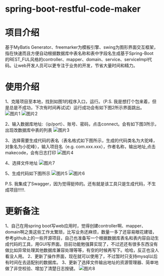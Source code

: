 # spring-boot-restful-code-maker

# 项目介绍
基于MyBatis Generator、freemarker为模板引擎、swing为图形界面交互框架，指在快速而且方便自动根据数据库中表名称和表中字段名生成基于Spring-Boot 的REST_FUL风格的controller、mapper、domain、service、serviceImpl代码。让web开发人员可以更专注于业务的开发，节省大量时间和精力。

# 使用介绍
1、克隆项目至本地，找到如图1的程序入口，运行。（P.S. 我是想打个包来着，但是总是不成功，下次有时间再试试）运行成功会有如下图2所示界面跳出。
![图片1](https://github.com/JmIsMe/spring-boot-restful-code-maker/blob/master/img/1.jpg)
![图片2](https://github.com/JmIsMe/spring-boot-restful-code-maker/blob/master/img/2.jpg)

2、输入数据库地址:（ip/port）、账号、密码，点击connect。会有如下图3所示，出现改数据库中表的列表
![图片3](https://github.com/JmIsMe/spring-boot-restful-code-maker/blob/master/img/3.jpg)

3、选择需要生成代码的表名（表名格式如下图所示，生成的代码类名为大驼峰，对象名为小驼峰），输入项目名（e.g. com.xxx.xxx），作者名称，输出地址,点击makecode，会有日志打印
![图片4](https://github.com/JmIsMe/spring-boot-restful-code-maker/blob/master/img/4.jpg)

4、选择文件地址
![图片7](https://github.com/JmIsMe/spring-boot-restful-code-maker/blob/master/img/7.jpg)

5、生成代码如下图所示
![图片5](https://github.com/JmIsMe/spring-boot-restful-code-maker/blob/master/img/5.png)
![图片6](https://github.com/JmIsMe/spring-boot-restful-code-maker/blob/master/img/6.png)



P.S. 我集成了Swagger，因为觉得挺帅的。还有就是该工具只是生成代码，不生成项目!!!!!.

# 更新备注

1、自己在用spring boot写web应用时，觉得创建controller啊、mapper、domain啊之类这些工作太繁琐，比写业务还麻烦，数量一多了还容易眼花建错，参考github上的一些开源项目，自己也准备写一个根据数据库表名和表内容自动生成代码的工具，用GUI写界面。目前功能勉强算实现了，不过还还有很多东西没有做比如异常处理其他数据库兼容处理等等，有空的时候再写下。哈哈，反正也没人看没人用。
2、更新了操作界面，现在就可以使用了，不过暂时只支持mysql以后有时间在去适配别的数据库。
3、更新了选择文件输出地址的资源管理器、简单地做了非空校验、增加了清楚日志按键。
![图片8](https://github.com/JmIsMe/spring-boot-restful-code-maker/blob/master/img/8.jpg)
